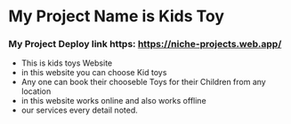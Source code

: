 # My Project Name is Kids Toy 
### My Project Deploy link https: https://niche-projects.web.app/
* This is kids toys Website
* in this website you can choose Kid toys 
* Any one can book their chooseble Toys for their Children  from  any location
* in this website works online and also works offline
* our services every detail noted.